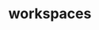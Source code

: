 ---
schema: default
title: workspaces
organization: Regeneration
notes: locations of gla listed workspaces in WGS84 projection
resources:
  - name: workspaces list
    url: >-
      https://maps.london.gov.uk/gla/rest/services/apps/Workspaces_service_editable_verified_service_01/MapServer/0/query?where=verified+%3D+1+AND+x+IS+NOT+NULL&geometryType=esriGeometryEnvelope&spatialRel=esriSpatialRelIntersects&returnGeometry=true&geometryPrecision=2&outSR=EPSG%3A4326&f=geojson
    format: geojson
  - name: workspaces list
    url: >-
      https://maps.london.gov.uk/geoserver/gis/ows?service=WFS&version=1.0.0&request=GetFeature&typeName=gis:regen_open_workspaces_web&maxFeatures=500&outputFormat=csv&srsName=EPSG:4326
    format: csv
license: 'https://www.nationalarchives.gov.uk/doc/open-government-licence/version/3/'
category:
  - Regeneration
maintainer: ''
maintainer_email: ''
---